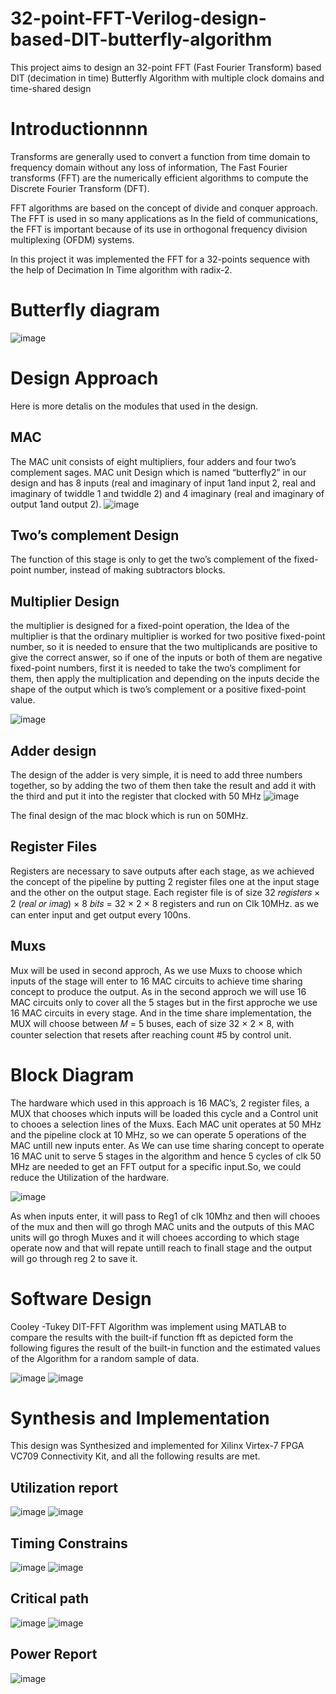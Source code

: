 # 32-point-FFT-Verilog-design-based-DIT-butterfly-algorithm
This project aims to design an 32-point FFT (Fast Fourier Transform) based DIT (decimation in time) Butterfly Algorithm with multiple clock domains and time-shared design

# Introductionnnn
Transforms are generally used to convert a function from time domain to frequency domain without any loss of information, The Fast Fourier transforms (FFT) are the numerically efficient algorithms to compute the Discrete Fourier Transform (DFT). 

FFT algorithms are based on the concept of divide and conquer approach. The FFT is used in so many applications as In the field of communications, the FFT is important because of its use in orthogonal frequency division multiplexing (OFDM) systems.

In this project it was implemented the FFT for a 32-points sequence with the help of Decimation In Time algorithm with radix-2.

# Butterfly diagram
![image](https://user-images.githubusercontent.com/64384499/127676203-d51eab76-11e9-4a71-af22-0a580097acea.png)

# Design Approach
Here is more detalis on the modules that used in the design.
## MAC
The MAC unit consists of eight multipliers, four adders and four two’s complement sages. MAC unit Design which is named “butterfly2” in our design and has 8 inputs (real and imaginary of input 1and input 2, real and imaginary of twiddle 1 and twiddle 2) and 4 imaginary (real and imaginary of output 1and output 2).
![image](https://user-images.githubusercontent.com/64384499/127677970-79348ac5-f7f9-433f-9d8b-5f43be289145.png)

## Two’s complement Design
The function of this stage is only to get the two’s complement of the fixed-point number, instead of making subtractors blocks.

## Multiplier Design
the multiplier is designed for a fixed-point operation, the Idea of the multiplier is that the ordinary multiplier is worked for two positive fixed-point number, so it is needed to ensure that the two multiplicands are positive to give the correct answer, so if one of the inputs or both of them are negative fixed-point numbers, first it is needed to take the two’s compliment for them, then apply the multiplication and depending on the inputs decide the shape of the output which is two’s complement or a positive fixed-point value.

![image](https://user-images.githubusercontent.com/64384499/127677546-654df270-473c-4ed6-8bc0-8b9481f5e2a2.png)

## Adder design
The design of the adder is very simple, it is need to add three numbers together, so by adding the two of them then take the result and add it with the third and put it into the register that clocked with 50 MHz
![image](https://user-images.githubusercontent.com/64384499/127677877-ef40e4ba-3c85-4473-a1a7-c7ffaae5a1af.png)

The final design of the mac block which is run on 50MHz.

## Register Files
Registers are necessary to save outputs after each stage, as we achieved the concept of the pipeline by putting 2 register files one at the input stage and the other on the output stage. Each register file is of size 32 𝑟𝑒𝑔𝑖𝑠𝑡𝑒𝑟𝑠 × 2 (𝑟𝑒𝑎𝑙 𝑜𝑟 𝑖𝑚𝑎𝑔) × 8 𝑏𝑖𝑡𝑠 = 32 × 2 × 8 registers and run on Clk 10MHz. as we can enter input and get output every 100ns.

## Muxs
Mux will be used in second approch, As we use Muxs to choose which inputs of the stage will enter to 16 MAC circuits to achieve time sharing concept to produce the output. As in the second approch we will use 16 MAC circuits only to cover all the 5 stages but in the first approche we use 16 MAC circuits in every stage. And in the time share implementation, the MUX will choose between 𝑀 = 5 buses, each of size 32 × 2 × 8, with counter selection that resets after reaching count #5 by control unit.

# Block Diagram
The hardware which used in this approach is 16 MAC’s, 2 register files, a MUX that chooses which inputs will be loaded this cycle and a Control unit to chooes a selection lines of the Muxs. Each MAC unit operates at 50 MHz and the pipeline clock at 10 MHz, so we can operate 5 operations of the MAC untill new inputs enter. As We can use time sharing concept to operate 16 MAC unit to serve 5 stages in the algorithm and hence 5 cycles of clk 50 MHz are needed to get an FFT output for a specific input.So, we could reduce the Utilization of the hardware.

![image](https://user-images.githubusercontent.com/64384499/127680171-ff5ee756-e671-4896-b5c3-0d9f107cb4a7.png)

As when inputs enter, it will pass to Reg1 of clk 10Mhz and then will chooes of the mux and then will go throgh MAC units and the outputs of this MAC units will go throgh Muxes and it will choees according to which stage operate now and that will repate untill reach to finall stage and the output will go through reg 2 to save it.

# Software Design
Cooley -Tukey DIT-FFT Algorithm was implement using MATLAB to compare the results with the built-if function fft as depicted form the following figures the result of the built-in function and the estimated values of the Algorithm for a random sample of data.

![image](https://user-images.githubusercontent.com/64384499/127680352-ab656da6-a2fb-4635-bffa-8f7e62a7d5c2.png)
![image](https://user-images.githubusercontent.com/64384499/127680364-c0d53497-367e-40db-a33d-45af98e954bb.png)

# Synthesis and Implementation
This design was Synthesized and implemented for Xilinx Virtex-7 FPGA VC709 Connectivity Kit, and all the following results are met.
## Utilization report
![image](https://user-images.githubusercontent.com/64384499/127680863-10dd4b04-31b0-4701-8860-6d23170c49dc.png)
![image](https://user-images.githubusercontent.com/64384499/127680873-48d747bf-3220-43a9-b433-30f36e421f3b.png)

## Timing Constrains
![image](https://user-images.githubusercontent.com/64384499/127680892-4cabeb34-1972-4284-9093-c01c670ced7f.png)
![image](https://user-images.githubusercontent.com/64384499/127680899-94525440-b824-48f9-aa1f-674af49a751d.png)

## Critical path
![image](https://user-images.githubusercontent.com/64384499/127681120-eb154b1d-2c73-4963-93c5-36140c50a766.png)
![image](https://user-images.githubusercontent.com/64384499/127680926-659510c0-c87b-4d12-8861-dedbca851270.png)

## Power Report
![image](https://user-images.githubusercontent.com/64384499/127680942-a19ee08e-bd7e-459f-bc56-f39e048ed586.png)




